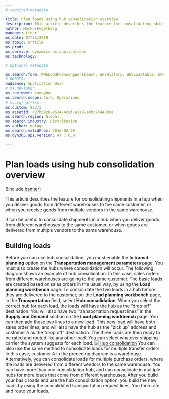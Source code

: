 ```yaml
---
# required metadata

title: Plan loads using hub consolidation overview
description: This article describes the feature for consolidating shipments in a hub when you deliver goods from different warehouses to the same customer, or when you receive goods from multiple vendors in the same warehouse.
author: MarkusFogelberg
manager: tfehr
ms.date: 07/25/2019
ms.topic: article
ms.prod: 
ms.service: dynamics-ax-applications
ms.technology: 

# optional metadata

ms.search.form: WHSLoadPlanningWorkbench, WHSHistory, WHSLoadTable, WHSLoadPlanningListPage
# ROBOTS: 
audience: Application User
# ms.devlang: 
ms.reviewer: kamaybac
ms.search.scope: Core, Operations
# ms.tgt_pltfrm: 
ms.custom: 92273
ms.assetid: d27b0926-a534-4caf-a2a3-acbc7c440bca
ms.search.region: Global
ms.search.industry: Distribution
ms.author: mafoge
ms.search.validFrom: 2016-02-28
ms.dyn365.ops.version: AX 7.0.0

---
```


# Plan loads using hub consolidation overview

[!include [banner](../includes/banner.md)]

This article describes the feature for consolidating shipments in a hub when you deliver goods from different warehouses to the same customer, or when you receive goods from multiple vendors in the same warehouse.

It can be useful to consolidate shipments in a hub when you deliver goods from different warehouses to the same customer, or when goods are delivered from multiple vendors to the same warehouse.

## Building loads
Before you can use hub consolidation, you must enable the **In transit planning** option on the **Transportation management parameters** page. You must also create the hubs where consolidation will occur. The following diagram shows an example of hub consolidation. In this case, sales orders from different warehouses are going to the same customer. The basic loads are created based on sales orders in the usual way, by using the **Load planning workbench** page. To consolidate the two loads in a hub before they are delivered to the customer, on the **Load planning workbench** page, in the **Transportation** field, select **Hub consolidation**. When you select the correct hub for each load, the loads will have the hub as the “drop off” destination. You will also have two “transportation request lines” in the **Supply and Demand** section on the **Load planning workbench** page. You can then add these two lines to a new load. This new load will have both sales order lines, and will also have the hub as the “pick up” address and customer A as the “drop off” destination. The three loads are then ready to be rated and routed like any other load. You can select whatever shipping carrier the system suggests for each load. [![Hub consolidation](./media/hubconsol.jpg)](./media/hubconsol.jpg) You can also use the same method to consolidate loads for multiple transfer orders. In this case, customer A in the preceding diagram is a warehouse. Alternatively, you can consolidate loads for multiple purchase orders, where the loads are delivered from different vendors to the same warehouse. You can have more than one consolidation hub, and can consolidate in multiple hubs for more loads that come from different warehouses. After you build your basic loads and use the hub consolidation option, you build the new loads by using the consolidated transportation request lines. You then rate and route your loads.



